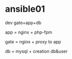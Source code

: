 # ansible01
dev gate+app+db

app = nginx + php-fpm

gate = nginx + proxy to app

db = mysql + creation db&user
